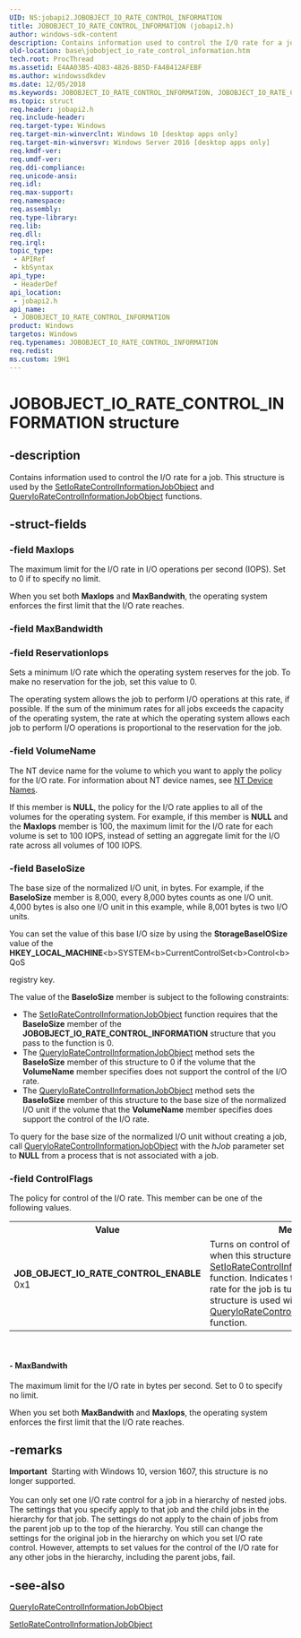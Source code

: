 ```yaml
---
UID: NS:jobapi2.JOBOBJECT_IO_RATE_CONTROL_INFORMATION
title: JOBOBJECT_IO_RATE_CONTROL_INFORMATION (jobapi2.h)
author: windows-sdk-content
description: Contains information used to control the I/O rate for a job. This structure is used by the SetIoRateControlInformationJobObject and QueryIoRateControlInformationJobObject functions.
old-location: base\jobobject_io_rate_control_information.htm
tech.root: ProcThread
ms.assetid: E4AA03B5-4D83-4826-B85D-FA4B412AFEBF
ms.author: windowssdkdev
ms.date: 12/05/2018
ms.keywords: JOBOBJECT_IO_RATE_CONTROL_INFORMATION, JOBOBJECT_IO_RATE_CONTROL_INFORMATION structure, JOB_OBJECT_IO_RATE_CONTROL_ENABLE, base.jobobject_io_rate_control_information, jobapi2/JOBOBJECT_IO_RATE_CONTROL_INFORMATION
ms.topic: struct
req.header: jobapi2.h
req.include-header: 
req.target-type: Windows
req.target-min-winverclnt: Windows 10 [desktop apps only]
req.target-min-winversvr: Windows Server 2016 [desktop apps only]
req.kmdf-ver: 
req.umdf-ver: 
req.ddi-compliance: 
req.unicode-ansi: 
req.idl: 
req.max-support: 
req.namespace: 
req.assembly: 
req.type-library: 
req.lib: 
req.dll: 
req.irql: 
topic_type:
 - APIRef
 - kbSyntax
api_type:
 - HeaderDef
api_location:
 - jobapi2.h
api_name:
 - JOBOBJECT_IO_RATE_CONTROL_INFORMATION
product: Windows
targetos: Windows
req.typenames: JOBOBJECT_IO_RATE_CONTROL_INFORMATION
req.redist: 
ms.custom: 19H1
---
```


# JOBOBJECT_IO_RATE_CONTROL_INFORMATION structure


## -description


Contains information used to control the I/O rate for a job. This structure is used by the <a href="https://docs.microsoft.com/windows/desktop/api/jobapi2/nf-jobapi2-setioratecontrolinformationjobobject">SetIoRateControlInformationJobObject</a> and <a href="https://docs.microsoft.com/windows/desktop/api/jobapi2/nf-jobapi2-queryioratecontrolinformationjobobject">QueryIoRateControlInformationJobObject</a> functions.


## -struct-fields




### -field MaxIops

The maximum limit for the I/O rate in I/O operations per second (IOPS). Set to 0 if to specify no limit.

When you set both <b>MaxIops</b> and <b>MaxBandwith</b>, the operating system enforces the first limit that the I/O rate reaches.


### -field MaxBandwidth

 


### -field ReservationIops

Sets a minimum I/O rate which the operating system reserves for the job. To make no reservation for the job, set this value to 0.

The operating system allows the job to perform I/O operations at this rate, if possible. If the sum of the minimum rates for all jobs exceeds the capacity of the operating system, the rate at which the operating system allows each job to perform I/O operations is proportional to the reservation for the job.


### -field VolumeName

The NT device name for the volume to which you want to apply the policy for the I/O rate. For information about NT device names, see <a href="https://docs.microsoft.com/windows-hardware/drivers/kernel/nt-device-names">NT Device Names</a>.

If this member is <b>NULL</b>, the policy for the I/O rate applies to all of the volumes for the operating system. For example, if this member is <b>NULL</b> and the <b>MaxIops</b> member is 100, the maximum limit for the I/O rate for each volume is set to 100 IOPS, instead of setting an aggregate limit for the I/O rate across all volumes of 100 IOPS.


### -field BaseIoSize

The base size of the normalized I/O unit, in bytes.  For example, if the <b>BaseIoSize</b> member is 8,000, every 8,000 bytes counts as one I/O unit. 4,000 bytes is also one I/O unit in this example, while 8,001 bytes is two I/O units.

You  can set the value of this base I/O size by using the <b>StorageBaseIOSize</b> value of the <b>HKEY_LOCAL_MACHINE</b>\<b>SYSTEM</b>\<b>CurrentControlSet</b>\<b>Control</b>\<b>QoS</b></p> registry key.

The value of the <b>BaseIoSize</b> member is subject to the following constraints:

<ul>
<li>The <a href="https://docs.microsoft.com/windows/desktop/api/jobapi2/nf-jobapi2-setioratecontrolinformationjobobject">SetIoRateControlInformationJobObject</a> function requires that the <b>BaseIoSize</b> member of the <b>JOBOBJECT_IO_RATE_CONTROL_INFORMATION</b> structure that you pass to the function is  0.</li>
<li>The <a href="https://docs.microsoft.com/windows/desktop/api/jobapi2/nf-jobapi2-queryioratecontrolinformationjobobject">QueryIoRateControlInformationJobObject</a> method sets the <b>BaseIoSize</b> member of this structure to 0 if the volume that the <b>VolumeName</b> member specifies does not support the control of the I/O rate.</li>
<li>The <a href="https://docs.microsoft.com/windows/desktop/api/jobapi2/nf-jobapi2-queryioratecontrolinformationjobobject">QueryIoRateControlInformationJobObject</a> method sets the <b>BaseIoSize</b> member of this structure to the base size of the normalized I/O unit   if the volume that the <b>VolumeName</b> member specifies does support the control of the I/O rate.</li>
</ul>
To query for the base size of the normalized I/O unit without creating a job, call <a href="https://docs.microsoft.com/windows/desktop/api/jobapi2/nf-jobapi2-queryioratecontrolinformationjobobject">QueryIoRateControlInformationJobObject</a> with the <i>hJob</i> parameter set to <b>NULL</b> from a process that is not associated with a job.


### -field ControlFlags

The policy for control of the I/O rate. This member can be one of the following values.

<table>
<tr>
<th>Value</th>
<th>Meaning</th>
</tr>
<tr>
<td width="40%"><a id="JOB_OBJECT_IO_RATE_CONTROL_ENABLE"></a><a id="job_object_io_rate_control_enable"></a><dl>
<dt><b>JOB_OBJECT_IO_RATE_CONTROL_ENABLE</b></dt>
<dt>0x1</dt>
</dl>
</td>
<td width="60%">
Turns on control of the I/O rate for the job when this structure is passed to the <a href="https://docs.microsoft.com/windows/desktop/api/jobapi2/nf-jobapi2-setioratecontrolinformationjobobject">SetIoRateControlInformationJobObject</a> function. Indicates that control of the I/O rate for the job is turned on when this structure is used with the <a href="https://docs.microsoft.com/windows/desktop/api/jobapi2/nf-jobapi2-queryioratecontrolinformationjobobject">QueryIoRateControlInformationJobObject</a> function.

</td>
</tr>
</table>
 


#### - MaxBandwith

The maximum limit for the I/O rate in bytes per second. Set to 0 to specify no limit.

When you set both <b>MaxBandwith</b> and <b>MaxIops</b>, the operating system enforces the first limit that the I/O rate reaches.


## -remarks



<div class="alert"><b>Important</b>  Starting with Windows 10, version 1607, this structure is no longer supported.</div>
<div> </div>
You can only set one I/O rate control for a job in a hierarchy of nested jobs. The settings that you specify apply to that job and the child jobs in the hierarchy for that job.  The settings do not apply to the chain of jobs from the parent job up to the top of the hierarchy. You still can change the settings for the original job in the hierarchy on which you set I/O rate control. However, attempts to set values for the control of the I/O rate for any other jobs in the hierarchy, including the parent jobs, fail.




## -see-also




<a href="https://docs.microsoft.com/windows/desktop/api/jobapi2/nf-jobapi2-queryioratecontrolinformationjobobject">QueryIoRateControlInformationJobObject</a>



<a href="https://docs.microsoft.com/windows/desktop/api/jobapi2/nf-jobapi2-setioratecontrolinformationjobobject">SetIoRateControlInformationJobObject</a>
 

 

